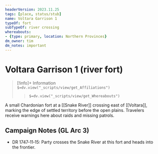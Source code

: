 ```yaml
---
headerVersion: 2023.11.25
tags: [place, status/stub]
name: Voltara Garrison 1
typeOf: fort
subTypeOf: river crossing
whereabouts:
- {type: primary, location: Northern Provinces}
dm_owner: tim
dm_notes: important
---
```


# Voltara Garrison 1 (river fort)
>[!info]+ Information  
> `$=dv.view("_scripts/view/get_Affiliations")`  
>> `$=dv.view("_scripts/view/get_Whereabouts")`

A small Chardonian fort at a [[Snake River]] crossing east of [[Voltara]], marking the edge of settled territory before the open plains. Travelers receive warnings here about raids and missing patrols.

## Campaign Notes (GL Arc 3)

- DR 1747‑11‑15: Party crosses the Snake River at this fort and heads into the frontier.
